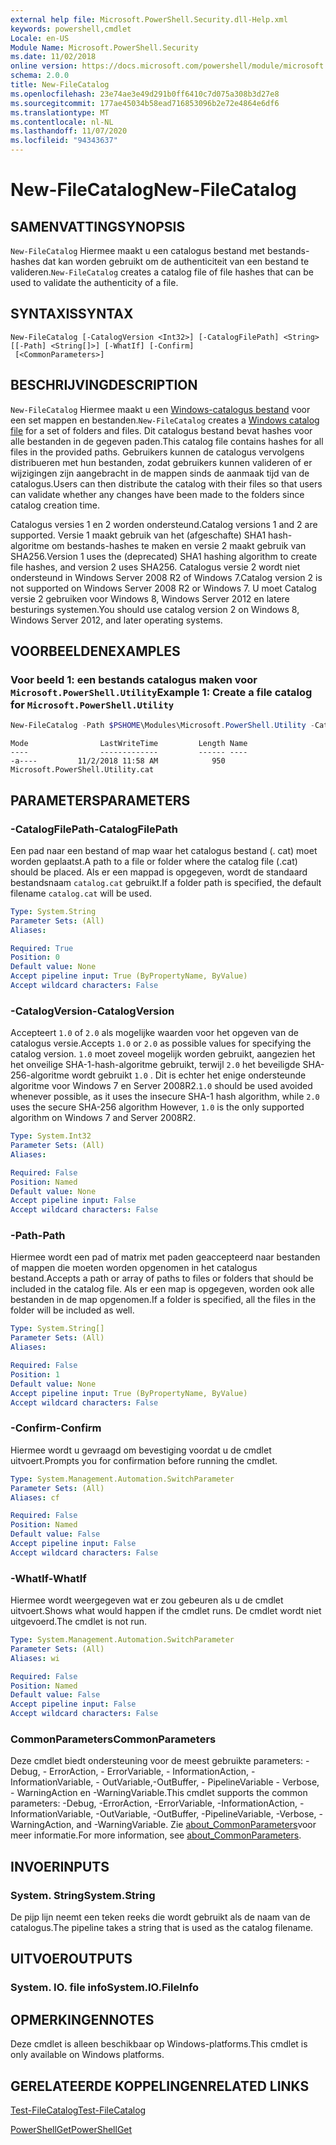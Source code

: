 ```yaml
---
external help file: Microsoft.PowerShell.Security.dll-Help.xml
keywords: powershell,cmdlet
Locale: en-US
Module Name: Microsoft.PowerShell.Security
ms.date: 11/02/2018
online version: https://docs.microsoft.com/powershell/module/microsoft.powershell.security/new-filecatalog?view=powershell-6&WT.mc_id=ps-gethelp
schema: 2.0.0
title: New-FileCatalog
ms.openlocfilehash: 23e74ae3e49d291b0ff6410c7d075a308b3d27e8
ms.sourcegitcommit: 177ae45034b58ead716853096b2e72e4864e6df6
ms.translationtype: MT
ms.contentlocale: nl-NL
ms.lasthandoff: 11/07/2020
ms.locfileid: "94343637"
---
```

# <span data-ttu-id="f6f75-103">New-FileCatalog</span><span class="sxs-lookup"><span data-stu-id="f6f75-103">New-FileCatalog</span></span>

## <span data-ttu-id="f6f75-104">SAMENVATTING</span><span class="sxs-lookup"><span data-stu-id="f6f75-104">SYNOPSIS</span></span>
<span data-ttu-id="f6f75-105">`New-FileCatalog` Hiermee maakt u een catalogus bestand met bestands-hashes dat kan worden gebruikt om de authenticiteit van een bestand te valideren.</span><span class="sxs-lookup"><span data-stu-id="f6f75-105">`New-FileCatalog` creates a catalog file of file hashes that can be used to validate the authenticity of a file.</span></span>

## <span data-ttu-id="f6f75-106">SYNTAXIS</span><span class="sxs-lookup"><span data-stu-id="f6f75-106">SYNTAX</span></span>

```
New-FileCatalog [-CatalogVersion <Int32>] [-CatalogFilePath] <String> [[-Path] <String[]>] [-WhatIf] [-Confirm]
 [<CommonParameters>]
```

## <span data-ttu-id="f6f75-107">BESCHRIJVING</span><span class="sxs-lookup"><span data-stu-id="f6f75-107">DESCRIPTION</span></span>

<span data-ttu-id="f6f75-108">`New-FileCatalog` Hiermee maakt u een [Windows-catalogus bestand](/windows-hardware/drivers/install/catalog-files) voor een set mappen en bestanden.</span><span class="sxs-lookup"><span data-stu-id="f6f75-108">`New-FileCatalog` creates a [Windows catalog file](/windows-hardware/drivers/install/catalog-files) for a set of folders and files.</span></span> <span data-ttu-id="f6f75-109">Dit catalogus bestand bevat hashes voor alle bestanden in de gegeven paden.</span><span class="sxs-lookup"><span data-stu-id="f6f75-109">This catalog file contains hashes for all files in the provided paths.</span></span> <span data-ttu-id="f6f75-110">Gebruikers kunnen de catalogus vervolgens distribueren met hun bestanden, zodat gebruikers kunnen valideren of er wijzigingen zijn aangebracht in de mappen sinds de aanmaak tijd van de catalogus.</span><span class="sxs-lookup"><span data-stu-id="f6f75-110">Users can then distribute the catalog with their files so that users can validate whether any changes have been made to the folders since catalog creation time.</span></span>

<span data-ttu-id="f6f75-111">Catalogus versies 1 en 2 worden ondersteund.</span><span class="sxs-lookup"><span data-stu-id="f6f75-111">Catalog versions 1 and 2 are supported.</span></span> <span data-ttu-id="f6f75-112">Versie 1 maakt gebruik van het (afgeschafte) SHA1 hash-algoritme om bestands-hashes te maken en versie 2 maakt gebruik van SHA256.</span><span class="sxs-lookup"><span data-stu-id="f6f75-112">Version 1 uses the (deprecated) SHA1 hashing algorithm to create file hashes, and version 2 uses SHA256.</span></span> <span data-ttu-id="f6f75-113">Catalogus versie 2 wordt niet ondersteund in Windows Server 2008 R2 of Windows 7.</span><span class="sxs-lookup"><span data-stu-id="f6f75-113">Catalog version 2 is not supported on Windows Server 2008 R2 or Windows 7.</span></span> <span data-ttu-id="f6f75-114">U moet Catalog versie 2 gebruiken voor Windows 8, Windows Server 2012 en latere besturings systemen.</span><span class="sxs-lookup"><span data-stu-id="f6f75-114">You should use catalog version 2 on Windows 8, Windows Server 2012, and later operating systems.</span></span>

## <span data-ttu-id="f6f75-115">VOORBEELDEN</span><span class="sxs-lookup"><span data-stu-id="f6f75-115">EXAMPLES</span></span>

### <span data-ttu-id="f6f75-116">Voor beeld 1: een bestands catalogus maken voor `Microsoft.PowerShell.Utility`</span><span class="sxs-lookup"><span data-stu-id="f6f75-116">Example 1: Create a file catalog for `Microsoft.PowerShell.Utility`</span></span>

```powershell
New-FileCatalog -Path $PSHOME\Modules\Microsoft.PowerShell.Utility -CatalogFilePath \temp\Microsoft.PowerShell.Utility.cat -CatalogVersion 2.0
```

```Output
Mode                LastWriteTime         Length Name
----                -------------         ------ ----
-a----         11/2/2018 11:58 AM            950 Microsoft.PowerShell.Utility.cat
```

## <span data-ttu-id="f6f75-117">PARAMETERS</span><span class="sxs-lookup"><span data-stu-id="f6f75-117">PARAMETERS</span></span>

### <span data-ttu-id="f6f75-118">-CatalogFilePath</span><span class="sxs-lookup"><span data-stu-id="f6f75-118">-CatalogFilePath</span></span>

<span data-ttu-id="f6f75-119">Een pad naar een bestand of map waar het catalogus bestand (. cat) moet worden geplaatst.</span><span class="sxs-lookup"><span data-stu-id="f6f75-119">A path to a file or folder where the catalog file (.cat) should be placed.</span></span> <span data-ttu-id="f6f75-120">Als er een mappad is opgegeven, wordt de standaard bestandsnaam `catalog.cat` gebruikt.</span><span class="sxs-lookup"><span data-stu-id="f6f75-120">If a folder path is specified, the default filename `catalog.cat` will be used.</span></span>

```yaml
Type: System.String
Parameter Sets: (All)
Aliases:

Required: True
Position: 0
Default value: None
Accept pipeline input: True (ByPropertyName, ByValue)
Accept wildcard characters: False
```

### <span data-ttu-id="f6f75-121">-CatalogVersion</span><span class="sxs-lookup"><span data-stu-id="f6f75-121">-CatalogVersion</span></span>

<span data-ttu-id="f6f75-122">Accepteert `1.0` of `2.0` als mogelijke waarden voor het opgeven van de catalogus versie.</span><span class="sxs-lookup"><span data-stu-id="f6f75-122">Accepts `1.0` or `2.0` as possible values for specifying the catalog version.</span></span> <span data-ttu-id="f6f75-123">`1.0` moet zoveel mogelijk worden gebruikt, aangezien het het onveilige SHA-1-hash-algoritme gebruikt, terwijl `2.0` het beveiligde SHA-256-algoritme wordt gebruikt `1.0` . Dit is echter het enige ondersteunde algoritme voor Windows 7 en Server 2008R2.</span><span class="sxs-lookup"><span data-stu-id="f6f75-123">`1.0` should be used avoided whenever possible, as it uses the insecure SHA-1 hash algorithm, while `2.0` uses the secure SHA-256 algorithm However, `1.0` is the only supported algorithm on Windows 7 and Server 2008R2.</span></span>

```yaml
Type: System.Int32
Parameter Sets: (All)
Aliases:

Required: False
Position: Named
Default value: None
Accept pipeline input: False
Accept wildcard characters: False
```

### <span data-ttu-id="f6f75-124">-Path</span><span class="sxs-lookup"><span data-stu-id="f6f75-124">-Path</span></span>

<span data-ttu-id="f6f75-125">Hiermee wordt een pad of matrix met paden geaccepteerd naar bestanden of mappen die moeten worden opgenomen in het catalogus bestand.</span><span class="sxs-lookup"><span data-stu-id="f6f75-125">Accepts a path or array of paths to files or folders that should be included in the catalog file.</span></span> <span data-ttu-id="f6f75-126">Als er een map is opgegeven, worden ook alle bestanden in de map opgenomen.</span><span class="sxs-lookup"><span data-stu-id="f6f75-126">If a folder is specified, all the files in the folder will be included as well.</span></span>

```yaml
Type: System.String[]
Parameter Sets: (All)
Aliases:

Required: False
Position: 1
Default value: None
Accept pipeline input: True (ByPropertyName, ByValue)
Accept wildcard characters: False
```

### <span data-ttu-id="f6f75-127">-Confirm</span><span class="sxs-lookup"><span data-stu-id="f6f75-127">-Confirm</span></span>

<span data-ttu-id="f6f75-128">Hiermee wordt u gevraagd om bevestiging voordat u de cmdlet uitvoert.</span><span class="sxs-lookup"><span data-stu-id="f6f75-128">Prompts you for confirmation before running the cmdlet.</span></span>

```yaml
Type: System.Management.Automation.SwitchParameter
Parameter Sets: (All)
Aliases: cf

Required: False
Position: Named
Default value: False
Accept pipeline input: False
Accept wildcard characters: False
```

### <span data-ttu-id="f6f75-129">-WhatIf</span><span class="sxs-lookup"><span data-stu-id="f6f75-129">-WhatIf</span></span>

<span data-ttu-id="f6f75-130">Hiermee wordt weergegeven wat er zou gebeuren als u de cmdlet uitvoert.</span><span class="sxs-lookup"><span data-stu-id="f6f75-130">Shows what would happen if the cmdlet runs.</span></span> <span data-ttu-id="f6f75-131">De cmdlet wordt niet uitgevoerd.</span><span class="sxs-lookup"><span data-stu-id="f6f75-131">The cmdlet is not run.</span></span>

```yaml
Type: System.Management.Automation.SwitchParameter
Parameter Sets: (All)
Aliases: wi

Required: False
Position: Named
Default value: False
Accept pipeline input: False
Accept wildcard characters: False
```

### <span data-ttu-id="f6f75-132">CommonParameters</span><span class="sxs-lookup"><span data-stu-id="f6f75-132">CommonParameters</span></span>

<span data-ttu-id="f6f75-133">Deze cmdlet biedt ondersteuning voor de meest gebruikte parameters: -Debug, - ErrorAction, - ErrorVariable, - InformationAction, -InformationVariable, - OutVariable,-OutBuffer, - PipelineVariable - Verbose, - WarningAction en -WarningVariable.</span><span class="sxs-lookup"><span data-stu-id="f6f75-133">This cmdlet supports the common parameters: -Debug, -ErrorAction, -ErrorVariable, -InformationAction, -InformationVariable, -OutVariable, -OutBuffer, -PipelineVariable, -Verbose, -WarningAction, and -WarningVariable.</span></span> <span data-ttu-id="f6f75-134">Zie [about_CommonParameters](https://go.microsoft.com/fwlink/?LinkID=113216)voor meer informatie.</span><span class="sxs-lookup"><span data-stu-id="f6f75-134">For more information, see [about_CommonParameters](https://go.microsoft.com/fwlink/?LinkID=113216).</span></span>

## <span data-ttu-id="f6f75-135">INVOER</span><span class="sxs-lookup"><span data-stu-id="f6f75-135">INPUTS</span></span>

### <span data-ttu-id="f6f75-136">System. String</span><span class="sxs-lookup"><span data-stu-id="f6f75-136">System.String</span></span>

<span data-ttu-id="f6f75-137">De pijp lijn neemt een teken reeks die wordt gebruikt als de naam van de catalogus.</span><span class="sxs-lookup"><span data-stu-id="f6f75-137">The pipeline takes a string that is used as the catalog filename.</span></span>

## <span data-ttu-id="f6f75-138">UITVOER</span><span class="sxs-lookup"><span data-stu-id="f6f75-138">OUTPUTS</span></span>

### <span data-ttu-id="f6f75-139">System. IO. file info</span><span class="sxs-lookup"><span data-stu-id="f6f75-139">System.IO.FileInfo</span></span>

## <span data-ttu-id="f6f75-140">OPMERKINGEN</span><span class="sxs-lookup"><span data-stu-id="f6f75-140">NOTES</span></span>

<span data-ttu-id="f6f75-141">Deze cmdlet is alleen beschikbaar op Windows-platforms.</span><span class="sxs-lookup"><span data-stu-id="f6f75-141">This cmdlet is only available on Windows platforms.</span></span>

## <span data-ttu-id="f6f75-142">GERELATEERDE KOPPELINGEN</span><span class="sxs-lookup"><span data-stu-id="f6f75-142">RELATED LINKS</span></span>

[<span data-ttu-id="f6f75-143">Test-FileCatalog</span><span class="sxs-lookup"><span data-stu-id="f6f75-143">Test-FileCatalog</span></span>](Test-FileCatalog.md)

[<span data-ttu-id="f6f75-144">PowerShellGet</span><span class="sxs-lookup"><span data-stu-id="f6f75-144">PowerShellGet</span></span>](/powerShell/module/powershellget)
